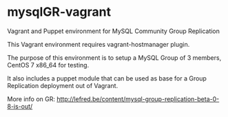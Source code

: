 # mysqlGR-vagrant
Vagrant and Puppet environment for MySQL Community Group Replication


This Vagrant environment requires vagrant-hostmanager plugin.

The purpose of this environment is to setup a MySQL Group of 3 members, CentOS 7 x86_64 for testing.

It also includes a puppet module that can be used as base for a Group Replication deployment out of Vagrant.

More info on GR: http://lefred.be/content/mysql-group-replication-beta-0-8-is-out/
